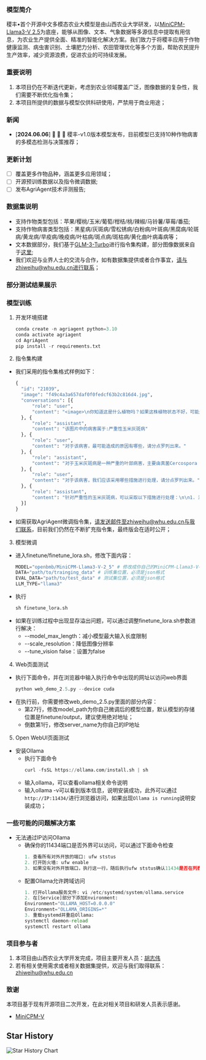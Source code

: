 ### 模型简介
稷丰•首个开源中文多模态农业大模型是由山西农业大学研发，以[MiniCPM-Llama3-V 2.5](https://github.com/OpenBMB/MiniCPM-V)为底座，能够从图像、文本、气象数据等多源信息中提取有用信息，为农业生产提供全面、精准的智能化解决方案。我们致力于将稷丰应用于作物健康监测、病虫害识别、土壤肥力分析、农田管理优化等多个方面，帮助农民提升生产效率，减少资源浪费，促进农业的可持续发展。

### 重要说明
1. 本项目仍在不断迭代更新，考虑到农业领域覆盖广泛，图像数据的复杂性，我们需要不断优化指令集；
2. 本项目所提供的数据与模型仅供科研使用，严禁用于商业用途；
### 新闻
- [**2024.06.06**] 👋 👋 👋 稷丰-v1.0版本模型发布，目前模型已支持10种作物病害的多模态检测与决策推荐；
### 更新计划
- [ ] 覆盖更多作物品种，涵盖更多应用领域；
- [ ] 开源预训练数据以及指令微调数据;
- [ ] 发布AgriAgent技术评测报告;
### 数据集说明
* 支持作物类型包括：苹果/樱桃/玉米/葡萄/柑桔/桃/辣椒/马铃薯/草莓/番茄;
* 支持作物病害类型包括：黑星病/灰斑病/雪松锈病/白粉病/叶斑病/黑腐病/轮斑病/黄龙病/早疫病/晚疫病/叶枯病/斑点病/斑枯病/黄化曲叶病毒病等；
* 文本数据部分，我们基于[GLM-3-Turbo](https://github.com/THUDM/ChatGLM3)进行指令集构建，部分图像数据来自于[这里](https://github.com/xungeer29/AI-Challenger-Plant-Disease-Recognition);
* 我们欢迎与业界人士的交流与合作，如有数据集提供或者合作事宜，请与zhiweihu@whu.edu.cn进行联系；
### 部分测试结果展示

### 模型训练
1. 开发环境搭建
   ```python
   conda create -n agriagent python=3.10
   conda activate agriagent
   cd AgriAgent
   pip install -r requirements.txt
   ```
2. 指令集构建
* 我们采用的指令集格式样例如下：
  ```python
  {
	"id": "21039",
	"image": "f49c4a3a657daf0f0fedcf63b2c816d4.jpg",
	"conversations": [{
		"role": "user",
		"content": "<image>\n你知道这是什么植物吗？如果这株植物状态不好，可能是哪些病害造成的？"
	}, {
		"role": "assistant",
		"content": "该图片中的病害属于:严重性玉米灰斑病"
	}, {
		"role": "user",
		"content": "对于该病害，最可能造成的原因有哪些，请分点罗列出来。"
	}, {
		"role": "assistant",
		"content": "对于玉米灰斑病是一种严重的叶部病害，主要由真菌Cercospora zeae-maydis和Cercospora zeina侵染引起。其严重性可能由以下原因造成：\n\n1. 气候条件：玉米灰斑病的发生与气候密切相关。多雨、空气湿度大、光照差、雾日多的天气有利于病原菌的侵染和病害的发展。特别是在7～8月份，气温较高且降雨频繁，更易导致病害的流行。\n\n2. 田间病原菌积累：病原菌主要以子座或菌丝随病残体越冬，成为翌年初侵染源。病原菌在田间传播迅速，尤其是在玉米种植密度较大、荫蔽的环境中，病原菌容易在植株间传播。\n\n3. 玉米品种抗性差异：不同玉米品种对灰斑病的抗性存在差异。感病品种更容易受到灰斑病的侵染，而抗病品种则能较好地抵抗病原菌的攻击。\n\n4. 栽培管理不当：种植密度过大、偏施氮肥、不施底肥和磷钾肥等不当的栽培管理措施，都会加重玉米灰斑病的发生。\n\n5. 缺乏有效的防治方法：虽然目前已有一些防治方法，如选用抗病品种、加强栽培管理、清洁田园等，但仍有待进一步提高和完善。\n\n6. 病原菌的分生孢子重复侵染：病原菌的分生孢子可以在植株间重复侵染，导致病斑不断扩展蔓延，增加了病害的控制难度。\n\n7. 免疫信号传导机制：研究发现，植物模式识别受体（Plant Pattern Recognition Receptors, PRRs）是一类位于细胞质膜上的受体蛋白，能感知病原体入侵并触发寄主免疫响应。然而，对于玉米灰斑病，植物对病原菌的识别和免疫响应机制仍不十分清楚，这使得病害的防治面临一定的挑战。"
	}, {
		"role": "user",
		"content": "对于该病害，我们应该采用哪些措施进行处理，请分点罗列出来。"
	}, {
		"role": "assistant",
		"content": "针对严重性的玉米灰斑病，可以采取以下措施进行处理：\n\n1. 清除病残体：在收获后及时清除田间的病残体，包括枯叶和残株，以减少病菌在土壤和环境中的存活和传播。\n\n2. 种植抗病品种：选择对玉米灰斑病具有抗性或耐病性的品种进行种植，这可以有效降低病害的发生率和危害程度。\n\n3. 调整作物布局：进行大面积轮作或间作，避免连续种植玉米，减少病原菌在玉米上的积累。\n\n4. 田间管理：加强田间管理，合理控制种植密度，避免过密种植导致植株间通风透光不良；及时进行中耕除草，改善土壤通气性和水分状况。\n\n5. 合理施肥：避免偏施氮肥，应实施平衡施肥，注重施用磷钾肥，以增强植株的抗病能力。\n\n6. 药剂防治：在发病初期，根据病害情况选择合适的化学药剂进行防治，可喷洒如75%百菌清可湿性粉剂500倍液、50%多菌灵可湿性粉剂600倍液等药剂。根据防治效果和成本选择合适的药剂和浓度，并按照推荐的使用方法进行喷施。\n\n7. 监测和预警：建立病害监测体系，定期对玉米田进行病害监测，及时发现病害发生迹象，并采取相应的防治措施。\n\n8. 农业技术培训：加强对农民的农业技术培训，提高他们对玉米灰斑病防治的认识和能力，确保防治措施得到有效实施。\n\n这些措施应结合实际情况灵活运用，可能需要根据当地的具体气候条件、土壤类型、玉米品种和病害发生情况来调整和优化防治策略"
	}]
  }
  ```
* 如需获取AgriAgent微调指令集，请发送邮件至zhiweihu@whu.edu.cn与我们联系，目前我们仍然在不断扩充指令集，最终版会在适时公开；
3. 模型微调
* 进入finetune/finetune_lora.sh，修改下面内容：
  ```python
  MODEL="openbmb/MiniCPM-Llama3-V-2_5" # 修改成你自己的MiniCPM-Llama3-V-2_5预训练权重位置
  DATA="path/to/trainging_data" # 训练集位置，必须是json格式
  EVAL_DATA="path/to/test_data" # 测试集位置，必须是json格式
  LLM_TYPE="llama3"
  ``` 
* 执行
  ```python
  sh finetune_lora.sh
  ```
* 如果在训练过程中出现显存溢出问题，可以通过调整finetune_lora.sh参数进行解决：
  * --model_max_length：减小模型最大输入长度限制
  * --scale_resolution：降低图像分辨率
  * --tune_vision false：设置为false
4. Web页面测试
* 执行下面命令，并在浏览器中输入执行命令中出现的网址以访问web界面
  ```python
  python web_demo_2.5.py --device cuda
  ```
* 在执行前，你需要修改web_demo_2.5.py里面的部分内容：
  * 第27行，修改model_path为你自己微调后的模型位置，默认模型的存储位置是finetune/output，建议使用绝对地址；
  * 倒数第1行，修改server_name为你自己的IP地址
5.  Open WebUI页面测试
  * 安装Ollama
    * 执行下面命令
      ```python
      curl -fsSL https://ollama.com/install.sh | sh
      ```
    * 输入ollama，可以查看ollama相关命令说明
    * 输入ollama -v可以看到版本信息，说明安装成功，此外可以通过`http://IP:11434/`进行浏览器访问，如果出现`Ollama is running`说明安装成功；
### 一些可能的问题解决方案
* 无法通过IP访问Ollama
  * 确保你的11434端口是否外界可以访问，可以通过下面命令检查
    ```python
    1. 查看所有对外开放的端口: ufw ststus 
    2. 打开防火墙: ufw enable 
    3. 如果没有对外开放端口，执行这一行，随后执行ufw ststus确认11434是否在列表中: ufw allow 11434
    ```
  * 配置Ollama允许跨域访问
    ```python
    1. 打开ollama服务文件: vi /etc/systemd/system/ollama.service
    2. 在[Service]部分下添加Environment:
    Environment="OLLAMA_HOST=0.0.0.0"
    Environment="OLLAMA_ORIGINS=*"
    3. 重载systemd并重启Ollama:
    systemctl daemon-reload
    systemctl restart ollama
    ```
### 项目参与者
1. 本项目由山西农业大学开发完成，项目主要开发人员：[胡志伟](https://zhiweihu1103.github.io)
2. 若有相关使用需求或者相关数据集提供，欢迎与我们取得联系：zhiweihu@whu.edu.cn
### 致谢
本项目基于现有开源项目二次开发，在此对相关项目和研发人员表示感谢。
* [MiniCPM-V](https://github.com/OpenBMB/MiniCPM-V)
## Star History
<picture>
    <source media="(prefers-color-scheme: dark)" srcset="https://api.star-history.com/svg?repos=zhiweihu1103/AgriAgent&type=Date&theme=dark" />
    <source media="(prefers-color-scheme: light)" srcset="https://api.star-history.com/svg?repos=zhiweihu1103/AgriAgent&type=Date" />
    <img alt="Star History Chart" src="https://api.star-history.com/svg?repos=zhiweihu1103/AgriAgent&type=Date" />
</picture>
